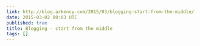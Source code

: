 ```yaml
---
link: http://blog.arkency.com/2015/03/blogging-start-from-the-middle/
date: 2015-03-02 00:03 UTC
published: true
title: Blogging - start from the middle
tags: []
---
```



